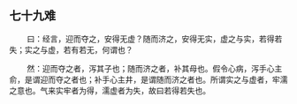 ## 七十九难
<p>&emsp;&emsp;
曰：经言，迎而夺之，安得无虚？随而济之，安得无实，虚之与实，若得若失；实之与虚，若有若无，何谓也？
</p>
<p>&emsp;&emsp;
然：迎而夺之者，泻其子也；随而济之者，补其母也。假令心病，泻手心主俞，是谓迎而夺之者也；补手心主井，是谓随而济之者也。所谓实之与虚者，牢濡之意也。气来实牢者为得，濡虚者为失，故曰若得若失也。
</p>


